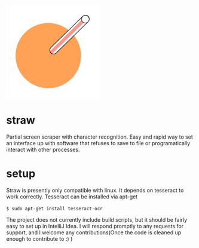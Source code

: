 ![alt text](https://github.com/balisujohn/straw/blob/master/strawlogoicon.png "logo")


# straw
Partial screen scraper with character recognition. Easy and rapid way to set an interface up with software that refuses to save to file or programatically interact with other processes.

# setup
Straw is presently only compatible with linux. It depends on tesseract to work correctly. Tesseract can be installed via apt-get

`$ sudo apt-get install tesseract-ocr`

The project does not currently include build scripts, but it should be fairly easy to set up in IntelliJ Idea. I will respond promptly to any requests for support, and I welcome any contributions(Once the code is cleaned up enough to contribute to :) )
